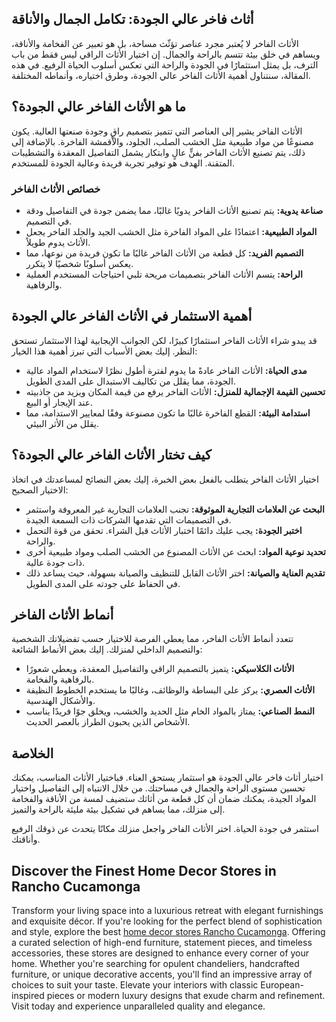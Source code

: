 <h2>أثاث فاخر عالي الجودة: تكامل الجمال والأناقة</h2>

<p>الأثاث الفاخر لا يُعتبر مجرد عناصر تؤثّث مساحة، بل هو تعبير عن الفخامة والأناقة، ويساهم في خلق بيئة تتسم بالراحة والجمال. إن اختيار الأثاث الراقي ليس فقط من باب الترف، بل يمثل استثمارًا في الجودة والراحة التي تعكس أسلوب الحياة الرفيع. في هذه المقالة، سنتناول أهمية الأثاث الفاخر عالي الجودة، وطرق اختياره، وأنماطه المختلفة.</p>

<h2>ما هو الأثاث الفاخر عالي الجودة؟</h2>

<p>الأثاث الفاخر يشير إلى العناصر التي تتميز بتصميم راقٍ وجودة صنعتها العالية. يكون مصنوعًا من مواد طبيعية مثل الخشب الصلب، الجلود، والأقمشة الفاخرة. بالإضافة إلى ذلك، يتم تصنيع الأثاث الفاخر بفنٍّ عالٍ وابتكار يشمل التفاصيل المعقدة والتشطيبات المتقنة. الهدف هو توفير تجربة فريدة وعالية الجودة للمستخدم.</p>

<h3>خصائص الأثاث الفاخر</h3>

<ul>
  <li><strong>صناعة يدوية:</strong> يتم تصنيع الأثاث الفاخر يدويًا غالبًا، مما يضمن جودة في التفاصيل ودقة في التصميم.</li>
  <li><strong>المواد الطبيعية:</strong> اعتمادًا على المواد الفاخرة مثل الخشب الجيد والجلد الفاخر يجعل الأثاث يدوم طويلاً.</li>
  <li><strong>التصميم الفريد:</strong> كل قطعة من الأثاث الفاخر غالبًا ما تكون فريدة من نوعها، مما يعكس أسلوبًا شخصيًا لا يتكرر.</li>
  <li><strong>الراحة:</strong> يتسم الأثاث الفاخر بتصميمات مريحة تلبي احتياجات المستخدم العملية والرفاهية.</li>
</ul>

<h2>أهمية الاستثمار في الأثاث الفاخر عالي الجودة</h2>

<p>قد يبدو شراء الأثاث الفاخر استثمارًا كبيرًا، لكن الجوانب الإيجابية لهذا الاستثمار تستحق النظر. إليك بعض الأسباب التي تبرز أهمية هذا الخيار:</p>

<ul>
  <li><strong>مدى الحياة:</strong> الأثاث الفاخر عادةً ما يدوم لفترة أطول نظرًا لاستخدام المواد عالية الجودة، مما يقلل من تكاليف الاستبدال على المدى الطويل.</li>
  <li><strong>تحسين القيمة الإجمالية للمنزل:</strong> الأثاث الفاخر يرفع من قيمة المكان ويزيد من جاذبيته عند الإيجار أو البيع.</li>
  <li><strong>استدامة البيئة:</strong> القطع الفاخرة غالبًا ما تكون مصنوعة وفقًا لمعايير الاستدامة، مما يقلل من الأثر البيئي.</li>
</ul>

<h2>كيف تختار الأثاث الفاخر عالي الجودة؟</h2>

<p>اختيار الأثاث الفاخر يتطلب بالفعل بعض الخبرة، إليك بعض النصائح لمساعدتك في اتخاذ الاختيار الصحيح:</p>

<ul>
  <li><strong>البحث عن العلامات التجارية الموثوقة:</strong> تجنب العلامات التجارية غير المعروفة واستثمر في التصميمات التي تقدمها الشركات ذات السمعة الجيدة.</li>
  <li><strong>اختبر الجودة:</strong> يجب عليك دائمًا اختبار الأثاث قبل الشراء. تحقق من قوة التحمل والراحة.</li>
  <li><strong>تحديد نوعية المواد:</strong> ابحث عن الأثاث المصنوع من الخشب الصلب ومواد طبيعية أخرى ذات جودة عالية.</li>
  <li><strong>تقديم العناية والصيانة:</strong> اختر الأثاث القابل للتنظيف والصيانة بسهولة، حيث يساعد ذلك في الحفاظ على جودته على المدى الطويل.</li>
</ul>

<h2>أنماط الأثاث الفاخر</h2>

<p>تتعدد أنماط الأثاث الفاخر، مما يعطي الفرصة للاختيار حسب تفضيلاتك الشخصية والتصميم الداخلي لمنزلك. إليك بعض الأنماط الشائعة:</p>

<ul>
  <li><strong>الأثاث الكلاسيكي:</strong> يتميز بالتصميم الراقي والتفاصيل المعقدة، ويعطي شعورًا بالرفاهية والفخامة.</li>
  <li><strong>الأثاث العصري:</strong> يركز على البساطة والوظائف، وغالبًا ما يستخدم الخطوط النظيفة والأشكال الهندسية.</li>
  <li><strong>النمط الصناعي:</strong> يمتاز بالمواد الخام مثل الحديد والخشب، ويخلق جوًا فريدًا يناسب الأشخاص الذين يحبون الطراز بالعصر الحديث.</li>
</ul>

<h2>الخلاصة</h2>

<p>اختيار أثاث فاخر عالي الجودة هو استثمار يستحق العناء. فباختيار الأثاث المناسب، يمكنك تحسين مستوى الراحة والجمال في مساحتك. من خلال الانتباه إلى التفاصيل واختيار المواد الجيدة، يمكنك ضمان أن كل قطعة من أثاثك ستضيف لمسة من الأناقة والفخامة إلى منزلك، مما يساهم في تشكيل بيئة مليئة بالراحة والتميز.</p>

<p>استثمر في جودة الحياة. اختر الأثاث الفاخر واجعل منزلك مكانًا يتحدث عن ذوقك الرفيع وأناقتك.</p> <h2>Discover the Finest Home Decor Stores in Rancho Cucamonga</h2>  

<p>Transform your living space into a luxurious retreat with elegant furnishings and exquisite décor. If you're looking for the perfect blend of sophistication and style, explore the best <a href="https://www.mobiliacleopatra.com/">home decor stores Rancho Cucamonga</a>. Offering a curated selection of high-end furniture, statement pieces, and timeless accessories, these stores are designed to enhance every corner of your home. Whether you're searching for opulent chandeliers, handcrafted furniture, or unique decorative accents, you'll find an impressive array of choices to suit your taste. Elevate your interiors with classic European-inspired pieces or modern luxury designs that exude charm and refinement. Visit today and experience unparalleled quality and elegance.</p>
